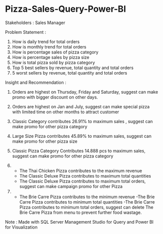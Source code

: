 # Pizza-Sales-Query-Power-BI

Stakeholders : Sales Manager

Problem Statement : 
1.	How  is daily trend for total orders
2.	How is monthly trend for total orders
3.	How is percentage sales of pizza category
4.	How is percentage sales by pizza size
5.	How is total pizza sold by pizza category
6.	Top 5 best sellers by revenue, total quantity and total orders
7.	5 worst sellers by revenue, total quantity and total orders


Insight and Recommendation :
1. Orders are highest on Thursday, Friday and Saturday, suggest can make promo with bigger discount on other days.

2. Orders are highest on Jan and July, suggest can make special pizza with limited time on other months to attract customer

3. Classic Category contributes 26.91% to maximum sales , suggest can make promo for other pizza category
4. Large Size Pizza contributes 45.89% to maximum sales, suggest can make promo for other pizza size

5. Classic Pizza Category Contributes 14.888 pcs to maximum sales, suggest can make promo for other pizza category
6. - The Thai Chicken Pizza contributes to the maximum revenue
    - The Classic Deluxe Pizza contributes to maximum total quantities
    - The Classic Deluxe Pizza contributes to maximum total orders, suggest can make campaign promo for other Pizza

7. - The Brie Carre Pizza contributes to the minimum revenue
     -The Brie Carre Pizza contributes to minimum total quantities
     -The Brie Carre Pizza contributes to minimum total orders,
suggest can delete The Brie Carre Pizza from menu to prevent further food wastage.


Note :
Made with SQL Server Management Studio for Query and Power BI for Visualization

